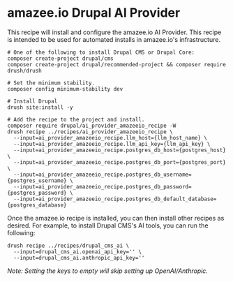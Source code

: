 # amazee.io Drupal AI Provider
This recipe will install and configure the amazee.io AI Provider. This recipe
is intended to be used for automated installs in amazee.io's infrastructure.

```shell
# One of the following to install Drupal CMS or Drupal Core:
composer create-project drupal/cms
composer create-project drupal/recommended-project && composer require drush/drush

# Set the minimum stability.
composer config minimum-stability dev

# Install Drupal
drush site:install -y

# Add the recipe to the project and install.
composer require drupal/ai_provider_amazeeio_recipe -W
drush recipe ../recipes/ai_provider_amazeeio_recipe \
  --input=ai_provider_amazeeio_recipe.llm_host={llm_host_name} \
  --input=ai_provider_amazeeio_recipe.llm_api_key={llm_api_key} \
  --input=ai_provider_amazeeio_recipe.postgres_db_host={postgres_host} \
  --input=ai_provider_amazeeio_recipe.postgres_db_port={postgres_port} \
  --input=ai_provider_amazeeio_recipe.postgres_db_username={postgres_username} \
  --input=ai_provider_amazeeio_recipe.postgres_db_password={postgres_password} \
  --input=ai_provider_amazeeio_recipe.postgres_db_default_database={postgres_database}
```

Once the amazee.io recipe is installed, you can then install other recipes as
desired. For example, to install Drupal CMS's AI tools, you can run the
following:
```shell
drush recipe ../recipes/drupal_cms_ai \
  --input=drupal_cms_ai.openai_api_key='' \
  --input=drupal_cms_ai.anthropic_api_key=''
```
_Note: Setting the keys to empty will skip setting up OpenAI/Anthropic._

